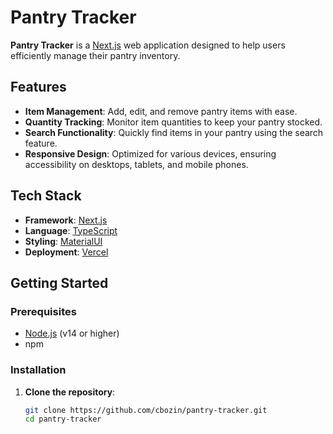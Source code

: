 # Pantry Tracker

**Pantry Tracker** is a  [Next.js](https://nextjs.org/) web application designed to help users efficiently manage their pantry inventory.

## Features

- **Item Management**: Add, edit, and remove pantry items with ease.
- **Quantity Tracking**: Monitor item quantities to keep your pantry stocked.
- **Search Functionality**: Quickly find items in your pantry using the search feature.
- **Responsive Design**: Optimized for various devices, ensuring accessibility on desktops, tablets, and mobile phones.

## Tech Stack

- **Framework**: [Next.js](https://nextjs.org/)
- **Language**: [TypeScript](https://www.typescriptlang.org/)
- **Styling**: [MaterialUI](https://mui.com/)
- **Deployment**: [Vercel](https://vercel.com/)

## Getting Started

### Prerequisites

- [Node.js](https://nodejs.org/) (v14 or higher)
- npm

### Installation

1. **Clone the repository**:

   ```bash
   git clone https://github.com/cbozin/pantry-tracker.git
   cd pantry-tracker
